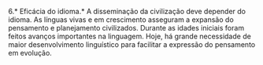 ﻿6.* Eficácia do idioma.* A disseminação da civilização deve depender do idioma. As línguas vivas e em crescimento asseguram a expansão do pensamento e planejamento civilizados. Durante as idades iniciais foram feitos avanços importantes na linguagem. Hoje, há grande necessidade de maior desenvolvimento linguístico para facilitar a expressão do pensamento em evolução.